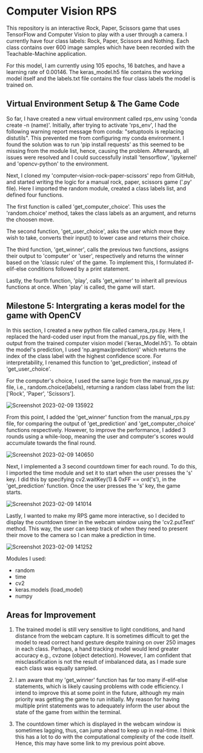# Computer Vision RPS

This repository is an interactive Rock, Paper, Scissors game that uses TensorFlow and Computer Vision to play with a user through a camera. I currently have four class labels: Rock, Paper, Scissors and Nothing. Each class contains over 600 image samples which have been recorded with the Teachable-Machine application.

For this model, I am currently using 105 epochs, 16 batches, and have a learning rate of 0.00146. The keras_model.h5 file contains the working model itself and the labels.txt file contains the four class labels the model is trained on.

## Virtual Environment Setup & The Game Code

So far, I have created a new virtual environment called rps_env using 'conda create -n (name)'. Initially, after trying to activate 'rps_env', I had the following warning report message from conda: "setuptools is replacing distutils". This prevented me from configuring my conda environment. I found the solution was to run 'pip install requests' as this seemed to be missing from the module list, hence, causing the problem. Afterwards, all issues were resolved and I could successfully install 'tensorflow', 'ipykernel' and 'opencv-python' to the environment.

Next, I cloned my 'computer-vision-rock-paper-scissors' repo from GitHub, and started writing the logic for a manual rock, paper, scissors game ('.py' file). Here I imported the random module, created a class labels list, and defined four functions.

The first function is called 'get_computer_choice'. This uses the 'random.choice' method, takes the class labels as an argument, and returns the choosen move.

The second function, 'get_user_choice', asks the user which move they wish to take, converts their input() to lower case and returns their choice.

The third function, 'get_winner', calls the previous two functions, assigns their output to 'computer' or 'user', respectively and returns the winner based on the 'classic rules' of the game. To implement this, I formulated if-elif-else conditions followed by a print statement.

Lastly, the fourth function, 'play', calls 'get_winner' to inherit all previous functions at once. When 'play' is called, the game will start.

## Milestone 5: Intergrating a keras model for the game with OpenCV

In this section, I created a new python file called camera_rps.py. Here, I replaced the hard-coded user input from the manual_rps.py file, with the output from the trained computer vision model ('keras_Model.h5'). To obtain the model's prediction, I used 'np.argmax(prediction)' which returns the index of the class label with the highest confidence score. For interpretability, I renamed this function to 'get_prediction', instead of 'get_user_choice'.

For the computer's choice, I used the same logic from the manual_rps.py file, i.e., random.choice(labels), returning a random class label from the list: ['Rock', 'Paper', 'Scissors'].

![Screenshot 2023-02-09 135922](https://user-images.githubusercontent.com/108879795/217833484-c37a8fa6-1ed2-4400-956d-769d4a6e7309.jpg)

From this point, I added the 'get_winner' function from the manual_rps.py file, for comparing the output of 'get_prediction' and 'get_computer_choice' functions respectively. However, to improve the performance, I added 3 rounds using a while-loop, meaning the user and computer's scores would accumulate towards the final round.

![Screenshot 2023-02-09 140650](https://user-images.githubusercontent.com/108879795/217835186-7d8e80b6-a0e3-4800-8ab2-36a6386d322a.jpg)

Next, I implemented a 3 second countdown timer for each round. To do this, I imported the time module and set it to start when the user presses the 's' key. I did this by specifying cv2.waitKey(1) & 0xFF == ord('s'), in the 'get_prediction' function. Once the user presses the 's' key, the game starts.

![Screenshot 2023-02-09 141014](https://user-images.githubusercontent.com/108879795/217835926-6f4252fd-189b-41ff-8b3e-960a45cfe863.jpg)

Lastly, I wanted to make my RPS game more interactive, so I decided to display the countdown timer in the webcam window using the 'cv2.putText' method. This way, the user can keep track of when they need to present their move to the camera so I can make a prediction in time.

![Screenshot 2023-02-09 141252](https://user-images.githubusercontent.com/108879795/217836605-1641c4b8-155c-4110-b709-43b806050428.jpg)

Modules I used:

- random
- time
- cv2
- keras.models (load_model)
- numpy

## Areas for Improvement

1. The trained model is still very sensitive to light conditions, and hand distance from the webcam capture. It is sometimes difficult to get the model to read correct hand gesture despite training on over 250 images in each class. Perhaps, a hand tracking model would lend greater accuracy e.g., cvzone (object detection). However, I am confident that misclassification is not the result of imbalanced data, as I made sure each class was equally sampled.

2. I am aware that my 'get_winner' function has far too many if-elif-else statements, which is likely causing problems with code efficiency. I intend to improve this at some point in the future, although my main priority was getting the game to run initially. My reason for having multiple print statements was to adequately inform the user about the state of the game from within the terminal.

3. The countdown timer which is displayed in the webcam window is sometimes lagging, thus, can jump ahead to keep up in real-time. I think this has a lot to do with the computational complexity of the code itself. Hence, this may have some link to my previous point above.
